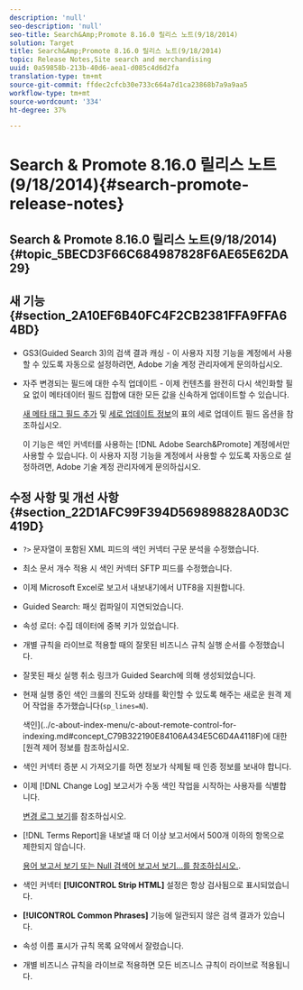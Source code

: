 ```yaml
---
description: 'null'
seo-description: 'null'
seo-title: Search&Amp;Promote 8.16.0 릴리스 노트(9/18/2014)
solution: Target
title: Search&Amp;Promote 8.16.0 릴리스 노트(9/18/2014)
topic: Release Notes,Site search and merchandising
uuid: 0a59858b-213b-40d6-aea1-d085c4d6d2fa
translation-type: tm+mt
source-git-commit: ffdec2cfcb30e733c664a7d1ca23868b7a9a9aa5
workflow-type: tm+mt
source-wordcount: '334'
ht-degree: 37%

---
```



# Search &amp; Promote 8.16.0 릴리스 노트(9/18/2014){#search-promote-release-notes}

## Search &amp; Promote 8.16.0 릴리스 노트(9/18/2014) {#topic_5BECD3F66C684987828F6AE65E62DA29}

## 새 기능 {#section_2A10EF6B40FC4F2CB2381FFA9FFA64BD}

* GS3(Guided Search 3)의 검색 결과 캐싱 - 이 사용자 지정 기능을 계정에서 사용할 수 있도록 자동으로 설정하려면, Adobe 기술 계정 관리자에게 문의하십시오.
* 자주 변경되는 필드에 대한 수직 업데이트 - 이제 컨텐츠를 완전히 다시 색인화할 필요 없이 메타데이터 필드 집합에 대한 모든 값을 신속하게 업데이트할 수 있습니다.

   [새 메타 태그 필드 추가](../c-about-settings-menu/c-about-metadata-menu.md#task_6DF188C0FC7F4831A4444CA9AFA615E5) 및 [세로 업데이트 정보](../c-about-index-menu/c-about-vertical-updates.md#concept_E65A70C9C2E04804BF24FBE1B3CAD899)의 표의 세로 업데이트 필드 옵션을 참조하십시오.

   이 기능은 색인 커넥터를 사용하는 [!DNL Adobe Search&Promote] 계정에서만 사용할 수 있습니다. 이 사용자 지정 기능을 계정에서 사용할 수 있도록 자동으로 설정하려면, Adobe 기술 계정 관리자에게 문의하십시오.

## 수정 사항 및 개선 사항 {#section_22D1AFC99F394D569898828A0D3C419D}

* `?>` 문자열이 포함된 XML 피드의 색인 커넥터 구문 분석을 수정했습니다.
* 최소 문서 개수 적용 시 색인 커넥터 SFTP 피드를 수정했습니다.
* 이제 Microsoft Excel로 보고서 내보내기에서 UTF8을 지원합니다.
* Guided Search: 패싯 컴파일이 지연되었습니다.
* 속성 로더: 수집 데이터에 중복 키가 있었습니다.
* 개별 규칙을 라이브로 적용할 때의 잘못된 비즈니스 규칙 실행 순서를 수정했습니다.
* 잘못된 패싯 실행 취소 링크가 Guided Search에 의해 생성되었습니다.
* 현재 실행 중인 색인 크롤의 진도와 상태를 확인할 수 있도록 해주는 새로운 원격 제어 작업을 추가했습니다(`sp_lines=N`).

   색인](../c-about-index-menu/c-about-remote-control-for-indexing.md#concept_C79B322190E84106A434E5C6D4A4118F)에 대한 [원격 제어 정보를 참조하십시오.

* 색인 커넥터 증분 시 가져오기를 하면 정보가 삭제될 때 인증 정보를 보내야 합니다.
* 이제 [!DNL Change Log] 보고서가 수동 색인 작업을 시작하는 사용자를 식별합니다.

   [변경 로그 보기](../c-about-reports-menu/c-about-reports-menu.md#task_166F1156719F4B3D834BEA8E249C8057)를 참조하십시오.

* [!DNL Terms Report]을 내보낼 때 더 이상 보고서에서 500개 이하의 항목으로 제한되지 않습니다.

   [용어 보고서 보기 또는 Null 검색어 보고서 보기...를 참조하십시오.](../c-about-reports-menu/c-about-reports-menu.md#task_53B7ED1582DD4B0E8376546A7AFC789A).

* 색인 커넥터 **[!UICONTROL Strip HTML]** 설정은 항상 검사됨으로 표시되었습니다.
* **[!UICONTROL Common Phrases]** 기능에 일관되지 않은 검색 결과가 있습니다.
* 속성 이름 표시가 규칙 목록 요약에서 잘렸습니다.
* 개별 비즈니스 규칙을 라이브로 적용하면 모든 비즈니스 규칙이 라이브로 적용됩니다.

